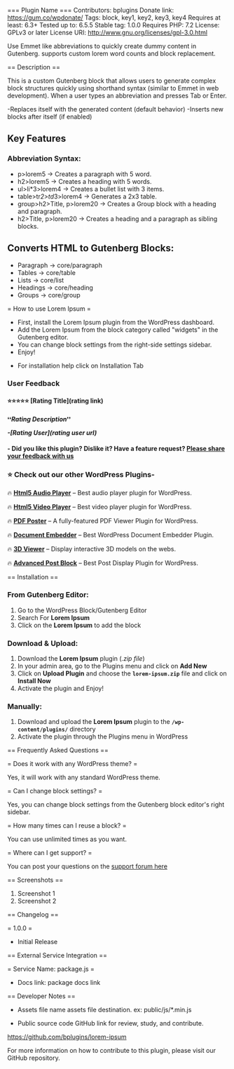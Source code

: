 === Plugin Name ===
Contributors:		bplugins
Donate link:		https://gum.co/wpdonate/
Tags:				block, key1, key2, key3, key4
Requires at least:	6.3+
Tested up to:		6.5.5
Stable tag:			1.0.0
Requires PHP:		7.2
License:			GPLv3 or later
License URI:		http://www.gnu.org/licenses/gpl-3.0.html

Use Emmet like abbreviations to quickly create dummy content in Gutenberg. supports custom lorem word counts and block replacement.

== Description ==

This is a custom Gutenberg block that allows users to generate complex block structures quickly using shorthand syntax (similar to Emmet in web development). When a user types an abbreviation and presses Tab or Enter.

-Replaces itself with the generated content (default behavior)
-Inserts new blocks after itself (if enabled)

## Key Features
### Abbreviation Syntax:

- p>lorem5 → Creates a paragraph with 5 word.
- h2>lorem5 → Creates a heading with 5 words.
- ul>li*3>lorem4 → Creates a bullet list with 3 items.
- table>tr*2>td*3>lorem4 → Generates a 2x3 table.
- group>h2>Title, p>lorem20 → Creates a Group block with a heading and paragraph.
- h2>Title, p>lorem20 → Creates a heading and a paragraph as sibling blocks.

## Converts HTML to Gutenberg Blocks:

- Paragraph → core/paragraph
- Tables → core/table
- Lists → core/list
- Headings → core/heading
- Groups → core/group

= How to use Lorem Ipsum =
- First, install the Lorem Ipsum plugin from the WordPress dashboard.
- Add the Lorem Ipsum from the block category called "widgets" in the Gutenberg editor.
- You can change block settings from the right-side settings sidebar.
- Enjoy!

* For installation help click on Installation Tab


### User Feedback

#### ⭐⭐⭐⭐⭐ [Rating Title](rating link)

❛❛***Rating Description***❜❜

***-[Rating User](rating user url)***


#### - Did you like this plugin? Dislike it? Have a feature request? [Please share your feedback with us](mailto:support@bplugins.com 'Send feedback')


### ⭐ Check out our other WordPress Plugins-

🔥 **[Html5 Audio Player](https://bplugins.com/products/html5-audio-player)** – Best audio player plugin for WordPress.

🔥 **[Html5 Video Player](https://bplugins.com/products/html5-video-player)** – Best video player plugin for WordPress.

🔥 **[PDF Poster](https://bplugins.com/products/pdf-poster)** – A fully-featured PDF Viewer Plugin for WordPress.

🔥 **[Document Embedder](https://bplugins.com/products/document-embedder)** – Best WordPress Document Embedder Plugin.

🔥 **[3D Viewer](https://bplugins.com/products/3d-viewer)** – Display interactive 3D models on the webs.

🔥 **[Advanced Post Block](https://bplugins.com/products/advanced-post-block)** – Best Post Display Plugin for WordPress.


== Installation ==

### From Gutenberg Editor:
1. Go to the WordPress Block/Gutenberg Editor
2. Search For **Lorem Ipsum**
3. Click on the **Lorem Ipsum** to add the block

### Download & Upload:
1. Download the **Lorem Ipsum** plugin (*.zip file*)
2. In your admin area, go to the Plugins menu and click on **Add New**
3. Click on **Upload Plugin** and choose the **`lorem-ipsum.zip`** file and click on **Install Now**
4. Activate the plugin and Enjoy!

### Manually:
1. Download and upload the **Lorem Ipsum** plugin to the **`/wp-content/plugins/`** directory
2. Activate the plugin through the Plugins menu in WordPress


== Frequently Asked Questions ==

= Does it work with any WordPress theme? =

Yes, it will work with any standard WordPress theme.

= Can I change block settings? =

Yes, you can change block settings from the Gutenberg block editor's right sidebar.

= How many times can I reuse a block? =

You can use unlimited times as you want.

= Where can I get support? =

You can post your questions on the [support forum here](https://wordpress.org/support/plugin/plugin-slug/)


== Screenshots ==

1. Screenshot 1
2. Screenshot 2


== Changelog ==

= 1.0.0 =
* Initial Release


== External Service Integration ==

= Service Name: package.js =
- Docs link: package docs link


== Developer Notes ==

* Assets file name
assets file destination. ex: public/js/*.min.js


* Public source code GitHub link for review, study, and contribute.

https://github.com/bplugins/lorem-ipsum

For more information on how to contribute to this plugin, please visit our GitHub repository.